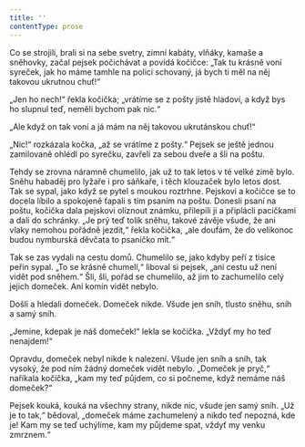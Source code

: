 ```yaml
---
title: ''
contentType: prose
---
```


<section>

Co se strojili, brali si na sebe svetry, zimní kabáty, vlňáky, kamaše a sněhovky, začal pejsek počichávat a povídá kočičce: „Tak tu krásně voní syreček, jak ho máme tamhle na polici schovaný, já bych ti měl na něj takovou ukrutnou chuť!“

„Jen ho nech!“ řekla kočička; „vrátíme se z pošty jistě hladoví, a když bys ho slupnul teď, neměli bychom pak nic.“

„Ale když on tak voní a já mám na něj takovou ukrutánskou chuť!“

„Nic!“ rozkázala kočka, „až se vrátíme z pošty.“ Pejsek se ještě jednou zamilovaně ohlédl po syrečku, zavřeli za sebou dveře a šli na poštu.

Tehdy se zrovna náramně chumelilo, jak už to tak letos v té velké zimě bylo. Sněhu habaděj pro lyžaře i pro sáňkaře, i těch klouzaček bylo letos dost. Tak se sypal, jako když se pytel s moukou roztrhne. Pejskovi a kočičce se to docela líbilo a spokojeně ťapali s tím psaním na poštu. Donesli psaní na poštu, kočička dala pejskovi olíznout známku, přilepili ji a připlácli pacičkami a dali do schránky. „Je prý teď tolik sněhu, takové závěje všude, že ani vlaky nemohou pořádně jezdit,“ řekla kočička, „ale doufám, že do velikonoc budou nymburská děvčata to psaníčko mít.“

Tak se zas vydali na cestu domů. Chumelilo se, jako kdyby peří z tisíce peřin sypal. „To se krásně chumelí,“ liboval si pejsek, „ani cestu už není vidět pod sněhem.“ Šli, šli, pořád se chumelilo, až jim to zachumelilo celý jejich domeček. Ani komín vidět nebylo.

Došli a hledali domeček. Domeček nikde. Všude jen sníh, tlusto sněhu, sníh a samý sníh.

„Jemine, kdepak je náš domeček!“ lekla se kočička. „Vždyť my ho teď nenajdem!“

Opravdu, domeček nebyl nikde k nalezení. Všude jen sníh a sníh, tak vysoký, že pod ním žádný domeček vidět nebylo. „Domeček je pryč,“ naříkala kočička, „kam my teď půjdem, co si počneme, když nemáme náš domeček?“

Pejsek kouká, kouká na všechny strany, nikde nic, všude jen samý sníh. „Už je to tak,“ bědoval, „domeček máme zachumelený a nikdo teď nepozná, kde je! Kam my se teď uchýlíme, kam my půjdeme spat, vždyť my venku zmrznem.“

</section>
